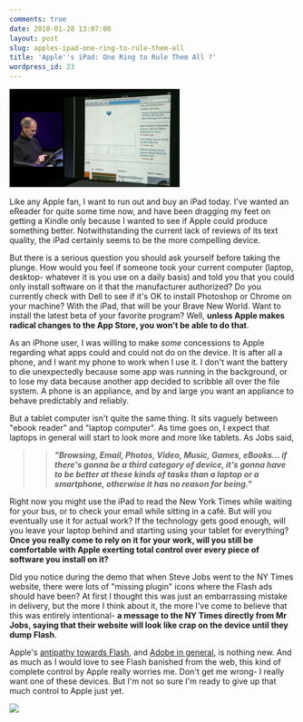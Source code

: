 ```yaml
---
comments: true
date: 2010-01-28 13:07:00
layout: post
slug: apples-ipad-one-ring-to-rule-them-all
title: 'Apple''s iPad: One Ring to Rule Them All ?'
wordpress_id: 23
---
```


![image](/images/2010/01/noflash.png)


Like any Apple fan, I want to run out and buy an iPad today. I've wanted an eReader for quite some time now, and have been dragging my feet on getting a Kindle only because I wanted to see if Apple could produce something better. Notwithstanding the current lack of reviews of its text quality, the iPad certainly seems to be the more compelling device.




But there is a serious question you should ask yourself before taking the plunge. How would you feel if someone took your current computer (laptop, desktop- whatever it is you use on a daily basis) and told you that you could only install software on it that the manufacturer authorized? Do you currently check with Dell to see if it's OK to install Photoshop or Chrome on your machine? With the iPad, that will be your Brave New World. Want to install the latest beta of your favorite program? Well, **unless Apple makes radical changes to the App Store, you won't be able to do that**.




As an iPhone user, I was willing to make _some_ concessions to Apple regarding what apps could and could not do on the device. It is after all a phone, and I want my phone to work when I use it. I don't want the battery to die unexpectedly because some app was running in the background, or to lose my data because another app decided to scribble all over the file system. A phone is an appliance, and by and large you want an appliance to behave predictably and reliably.




But a tablet computer isn't quite the same thing. It sits vaguely between "ebook reader" and "laptop computer". As time goes on, I expect that laptops in general will start to look more and more like tablets. As Jobs said,




> 

>
>> 

>> 
>> _**"Browsing, Email, Photos, Video, Music, Games, eBooks... if there's gonna be a third category of device, it's gonna have to be better at these kinds of tasks than a laptop or a smartphone, otherwise it has no reason for being."**_
> 
> 





Right now you might use the iPad to read the New York Times while waiting for your bus, or to check your email while sitting in a café. But will you eventually use it for actual work? If the technology gets good enough, will you leave your laptop behind and starting using your tablet for everything? **Once you really come to rely on it for your work, will you still be comfortable with Apple exerting total control over every piece of software you install on it?**




Did you notice during the demo that when Steve Jobs went to the NY Times website, there were lots of "missing plugin" icons where the Flash ads should have been? At first I thought this was just an embarrassing mistake in delivery, but the more I think about it, the more I've come to believe that this was entirely intentional- **a message to the NY Times directly from Mr Jobs, saying that their website will look like crap on the device until they dump Flash**.




Apple's [antipathy towards Flash](http://www.wired.com/gadgetlab/2008/11/adobe-flash-on/), and [Adobe in general](http://news.cnet.com/2100-1012-5181434.html), is nothing new. And as much as I would love to see Flash banished from the web, this kind of complete control by Apple really worries me. Don't get me wrong- I really want one of these devices. But I'm not so sure I'm ready to give up that much control to Apple just yet.




![](https://blogger.googleusercontent.com/tracker/3562558747791280858-4935093699936500998?l=garmhold.blogspot.com)
